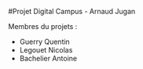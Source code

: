 #Projet Digital Campus - Arnaud Jugan

Membres du projets :
- Guerry Quentin
- Legouet Nicolas
- Bachelier Antoine